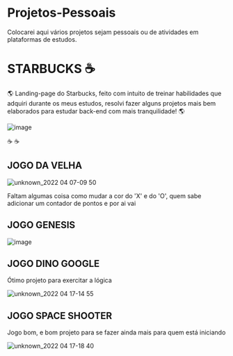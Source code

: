 # Projetos-Pessoais

Colocarei aqui vários projetos sejam pessoais ou de atividades em plataformas de estudos.


# STARBUCKS ☕

🌎 Landing-page do Starbucks, feito com intuito de treinar habilidades que adquiri durante os meus estudos, resolvi fazer alguns projetos mais bem elaborados para estudar back-end com mais tranquilidade! 🌎

![image](https://user-images.githubusercontent.com/89985304/166249725-ef2446d9-7ba7-4625-a3d1-f2c1d6523deb.png)


☕ ☕



## JOGO DA VELHA



![unknown_2022 04 07-09 50](https://user-images.githubusercontent.com/89985304/162202787-ecad8e98-392c-4758-9f62-719a2278690f.gif)



Faltam algumas coisa como mudar a cor do 'X' e do 'O', quem sabe adicionar um contador de pontos e por ai vai


## JOGO GENESIS



![image](https://user-images.githubusercontent.com/89985304/163687575-0ae0fdf6-a1f6-4456-96f9-cee72d27fb06.png)


## JOGO DINO GOOGLE

Ótimo projeto para exercitar a lógica


![unknown_2022 04 17-14 55](https://user-images.githubusercontent.com/89985304/163726577-f00309fb-e12c-4667-b119-9465c9c953c0.gif)


## JOGO SPACE SHOOTER

Jogo bom, e bom projeto para se fazer ainda mais para quem está iniciando

![unknown_2022 04 17-18 40](https://user-images.githubusercontent.com/89985304/163734017-8de6e9ba-d3a8-4629-9aad-185bc0669822.gif)

